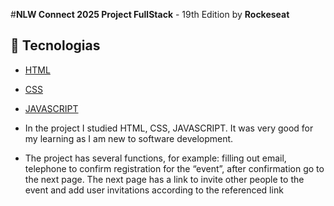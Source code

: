 #**NLW Connect 2025 Project FullStack** - 19th Edition by **Rockeseat**

## 🚀 Tecnologias
- [HTML](https://shields.io/badge/HTML-%E2%98%85%E2%98%85%E2%98%85%E2%98%85%E2%98%85-f06529?logo=html5&logoColor=white&labelColor=f06529)
- [CSS](https://img.shields.io/badge/CSS3-1572B6?style=for-the-badge&logo=css3&logoColor=white)
- [JAVASCRIPT](https://shields.io/badge/HTML-%E2%98%85%E2%98%85%E2%98%85%E2%98%85%E2%98%85-f06529?logo=html5&logoColor=white&labelColor=f06529)
  
- In the project I studied HTML, CSS, JAVASCRIPT. It was very good for my learning as I am new to software development.

- The project has several functions, for example: filling out email, telephone to confirm registration for the “event”, after confirmation go to the next page. The next page has a link to invite other people to the event and add user invitations according to the referenced link

